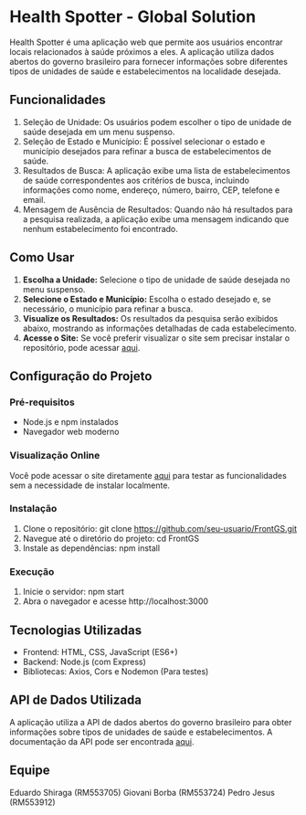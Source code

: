 # Health Spotter - Global Solution
Health Spotter é uma aplicação web que permite aos usuários encontrar locais relacionados à saúde próximos a eles. A aplicação utiliza dados abertos do governo brasileiro para fornecer informações sobre diferentes tipos de unidades de saúde e estabelecimentos na localidade desejada.

## Funcionalidades
1. Seleção de Unidade: Os usuários podem escolher o tipo de unidade de saúde desejada em um menu suspenso.
2. Seleção de Estado e Município: É possível selecionar o estado e município desejados para refinar a busca de estabelecimentos de saúde.
3. Resultados de Busca: A aplicação exibe uma lista de estabelecimentos de saúde correspondentes aos critérios de busca, incluindo informações como nome, endereço, número, bairro, CEP, telefone e email.
4. Mensagem de Ausência de Resultados: Quando não há resultados para a pesquisa realizada, a aplicação exibe uma mensagem indicando que nenhum estabelecimento foi encontrado.

## Como Usar
1. **Escolha a Unidade:** Selecione o tipo de unidade de saúde desejada no menu suspenso.
2. **Selecione o Estado e Município:** Escolha o estado desejado e, se necessário, o município para refinar a busca.
3. **Visualize os Resultados:** Os resultados da pesquisa serão exibidos abaixo, mostrando as informações detalhadas de cada estabelecimento.
4. **Acesse o Site:** Se você preferir visualizar o site sem precisar instalar o repositório, pode acessar [aqui](https://test-uowx.onrender.com).

## Configuração do Projeto
### Pré-requisitos
- Node.js e npm instalados
- Navegador web moderno
### Visualização Online
Você pode acessar o site diretamente [aqui](https://test-uowx.onrender.com) para testar as funcionalidades sem a necessidade de instalar localmente.
### Instalação
1. Clone o repositório: git clone https://github.com/seu-usuario/FrontGS.git
2. Navegue até o diretório do projeto: cd FrontGS
3. Instale as dependências: npm install
### Execução
1. Inicie o servidor: npm start
2. Abra o navegador e acesse http://localhost:3000

## Tecnologias Utilizadas
* Frontend: HTML, CSS, JavaScript (ES6+)
* Backend: Node.js (com Express)
* Bibliotecas: Axios, Cors e Nodemon (Para testes)
  
## API de Dados Utilizada
A aplicação utiliza a API de dados abertos do governo brasileiro para obter informações sobre tipos de unidades de saúde e estabelecimentos. A documentação da API pode ser encontrada [aqui](https://apidadosabertos.saude.gov.br/v1/#/).

## Equipe
Eduardo Shiraga (RM553705)
Giovani Borba (RM553724)
Pedro Jesus (RM553912)
